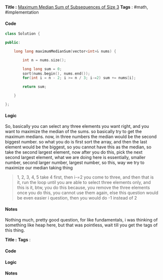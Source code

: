 **Title :** [Maximum Median Sum of Subsequences of Size 3](https://leetcode.com/problems/maximum-median-sum-of-subsequences-of-size-3/)
**Tags** : #math, #implementation 

#### Code
```cpp
class Solution {

public:

    long long maximumMedianSum(vector<int>& nums) {

        int n = nums.size();

        long long sum = 0;
        sort(nums.begin(), nums.end());
        for(int i = n - 2; i >= n / 3; i-=2) sum += nums[i];

        return sum;

    }

};
```
#### Logic
So, basically you can select any three elements you want right, and you want to maximize the median of the sums. so basically try to get the maximum medians.
now, in three numbers the median would be the second biggest number. so what you do is first sort the array, and then the last element would be the biggest, so you cannot have this as the median, so take the second largest element, now after you do this, pick the next second largest element, what we are doing here is essentially, 
smaller number, second larger number, largest number, so this, way we try to maximize our median taking thing
> 1, 2, 3, 4, 5
> take 4 first, then i-=2 you come to three, and then that is it, run the loop until you are able to select three elements only, and this is it, btw, you do this because, you remove the three elements once you do this, you cannot use them again, else this question would be even easier i question, then you would do -1 instead of 2

#### Notes
Nothing much, pretty good question, for like fundamentals, i was thinking of something like heap here, but that was pointless, wait till you get the tags of this thing.



**Title :**
**Tags** : 

#### Code
#### Logic
#### Notes









